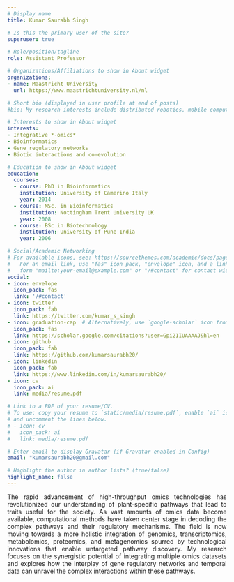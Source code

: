 ```yaml
---
# Display name
title: Kumar Saurabh Singh

# Is this the primary user of the site?
superuser: true

# Role/position/tagline
role: Assistant Professor

# Organizations/Affiliations to show in About widget
organizations:
- name: Maastricht University
  url: https://www.maastrichtuniversity.nl/nl

# Short bio (displayed in user profile at end of posts)
#bio: My research interests include distributed robotics, mobile computing and programmable matter.

# Interests to show in About widget
interests:
- Integrative *-omics*
- Bioinformatics
- Gene regulatory networks
- Biotic interactions and co-evolution

# Education to show in About widget
education:
  courses:
  - course: PhD in Bioinformatics
    institution: University of Camerino Italy
    year: 2014
  - course: MSc. in Bioinformatics
    institution: Nottingham Trent University UK
    year: 2008
  - course: BSc in Biotechnology
    institution: University of Pune India
    year: 2006

# Social/Academic Networking
# For available icons, see: https://sourcethemes.com/academic/docs/page-builder/#icons
#   For an email link, use "fas" icon pack, "envelope" icon, and a link in the
#   form "mailto:your-email@example.com" or "/#contact" for contact widget.
social:
- icon: envelope
  icon_pack: fas
  link: '/#contact'
- icon: twitter
  icon_pack: fab
  link: https://twitter.com/kumar_s_singh
- icon: graduation-cap  # Alternatively, use `google-scholar` icon from `ai` icon pack
  icon_pack: fas
  link: https://scholar.google.com/citations?user=Gpi21IUAAAAJ&hl=en
- icon: github
  icon_pack: fab
  link: https://github.com/kumarsaurabh20/
- icon: linkedin
  icon_pack: fab
  link: https://www.linkedin.com/in/kumarsaurabh20/
- icon: cv
  icon_pack: ai
  link: media/resume.pdf

# Link to a PDF of your resume/CV.
# To use: copy your resume to `static/media/resume.pdf`, enable `ai` icons in `params.toml`, 
# and uncomment the lines below.
# - icon: cv
#   icon_pack: ai
#   link: media/resume.pdf

# Enter email to display Gravatar (if Gravatar enabled in Config)
email: "kumarsaurabh20@gmail.com"

# Highlight the author in author lists? (true/false)
highlight_name: false
---
```


<div style="text-align: justify">The rapid advancement of high-throughput omics technologies has revolutionized our understanding of plant-specific pathways that lead to traits useful for the society. As vast amounts of omics data become available, computational methods have taken center stage in decoding the complex pathways and their regulatory mechanisms. The field is now moving towards a more holistic integration of genomics, transcriptomics, metabolomics, proteomics, and metagenomics spurred by technological innovations that enable untargeted pathway discovery. My research focuses on the synergistic potential of integrating multiple omics datasets and explores how the interplay of gene regulatory networks and temporal data can unravel the complex interactions within these pathways.</div>
